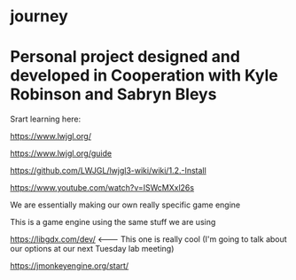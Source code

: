 # journey
# Personal project designed and developed in Cooperation with Kyle Robinson and Sabryn Bleys

Srart learning here:

https://www.lwjgl.org/

https://www.lwjgl.org/guide

https://github.com/LWJGL/lwjgl3-wiki/wiki/1.2.-Install

https://www.youtube.com/watch?v=ISWcMXxl26s


We are essentially making our own really specific game engine

This is a game engine using the same stuff we are using 

https://libgdx.com/dev/ <--- This one is really cool (I'm going to talk about our options at our next Tuesday lab meeting)

https://jmonkeyengine.org/start/


